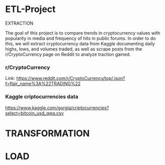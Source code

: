 # ETL-Project

EXTRACTION

The goal of this project is to compare trends in cryptocurrency values with popularity in media and frequency of hits in public forums. In order to do this, we will extract cryptocurrency data from Kaggle documenting daily highs, lows, and volumes traded, as well as scrape posts from the r/CryptoCurrency page on Reddit to analyze traction gained.


### r/CryptoCurrency

Link: https://www.reddit.com/r/CryptoCurrency/top/.json?f=flair_name%3A%22TRADING%22

### Kaggle criptocurrencies data

https://www.kaggle.com/gorgia/criptocurrencies?select=bitcoin_usd_gwa.csv


# TRANSFORMATION


# LOAD


